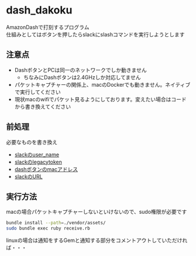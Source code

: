 # dash_dakoku
AmazonDashで打刻するプログラム  
仕組みとしてはボタンを押したらslackにslashコマンドを実行しようとします 

## 注意点
 - DashボタンとPCは同一のネットワークでしか動きません
   - ちなみにDashボタンは2.4GHzしか対応してません
 - パケットキャプチャーの関係上、macのDockerでも動きません。ネイティブで実行してください
 - 現状macのwifiでパケット見るようにしております。変えたい場合はコードから書き換えてください
## 前処理
必要なものを書き換え
- [slackのuser_name](https://github.com/306-san/dash_dakoku/blob/8ee58164bb2f8753adff625eeb08d4a4860700b9/recive.rb#L5)
- [slackのlegacytoken](https://github.com/306-san/dash_dakoku/blob/8ee58164bb2f8753adff625eeb08d4a4860700b9/recive.rb#L8)
- [dashボタンのmacアドレス](https://github.com/306-san/dash_dakoku/blob/8ee58164bb2f8753adff625eeb08d4a4860700b9/recive.rb#L17)
- [slackのURL](https://github.com/306-san/dash_dakoku/blob/8ee58164bb2f8753adff625eeb08d4a4860700b9/recive.rb#L24)

## 実行方法
macの場合パケットキャプチャーしないといけないので、sudo権限が必要です
```bash
bundle install --path=./vendor/assets/
sudo bundle exec ruby receive.rb
```
linuxの場合は通知をするGemと通知する部分をコメントアウトしていただければ・・・
